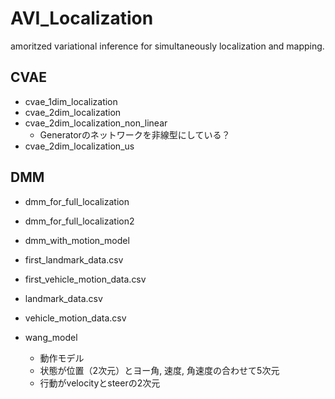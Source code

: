 # AVI_Localization
amoritzed variational inference for simultaneously localization and mapping.

## CVAE

- cvae_1dim_localization
- cvae_2dim_localization
- cvae_2dim_localization_non_linear
  - Generatorのネットワークを非線型にしている？
- cvae_2dim_localization_us

## DMM
- dmm_for_full_localization
- dmm_for_full_localization2
- dmm_with_motion_model

- first_landmark_data.csv
- first_vehicle_motion_data.csv
- landmark_data.csv
- vehicle_motion_data.csv
- wang_model
  - 動作モデル
  - 状態が位置（2次元）とヨー角, 速度, 角速度の合わせて5次元
  - 行動がvelocityとsteerの2次元

